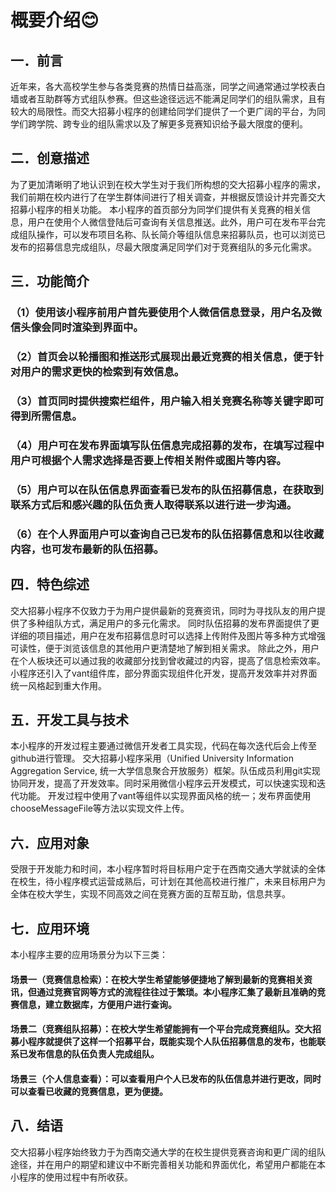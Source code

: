 # 概要介绍😊

## 一．前言

近年来，各大高校学生参与各类竞赛的热情日益高涨，同学之间通常通过学校表白墙或者互助群等方式组队参赛。但这些途径远远不能满足同学们的组队需求，且有较大的局限性。而交大招募小程序的创建给同学们提供了一个更广阔的平台，为同学们跨学院、跨专业的组队需求以及了解更多竞赛知识给予最大限度的便利。

## 二．创意描述

为了更加清晰明了地认识到在校大学生对于我们所构想的交大招募小程序的需求，我们前期在校内进行了在学生群体间进行了相关调查，并根据反馈设计并完善交大招募小程序的相关功能。
本小程序的首页部分为同学们提供有关竞赛的相关信息，用户在使用个人微信登陆后可查询有关信息推送。此外，用户可在发布平台完成组队操作，可以发布项目名称、队长简介等组队信息来招募队员，也可以浏览已发布的招募信息完成组队，尽最大限度满足同学们对于竞赛组队的多元化需求。

## 三．功能简介

### （1）使用该小程序前用户首先要使用个人微信信息登录，用户名及微信头像会同时渲染到界面中。

### （2）首页会以轮播图和推送形式展现出最近竞赛的相关信息，便于针对用户的需求更快的检索到有效信息。

### （3）首页同时提供搜索栏组件，用户输入相关竞赛名称等关键字即可得到所需信息。

### （4）用户可在发布界面填写队伍信息完成招募的发布，在填写过程中用户可根据个人需求选择是否要上传相关附件或图片等内容。

### （5）用户可以在队伍信息界面查看已发布的队伍招募信息，在获取到联系方式后和感兴趣的队伍负责人取得联系以进行进一步沟通。

### （6）在个人界面用户可以查询自己已发布的队伍招募信息和以往收藏内容，也可发布最新的队伍招募。

## 四．特色综述

交大招募小程序不仅致力于为用户提供最新的竞赛资讯，同时为寻找队友的用户提供了多种组队方式，满足用户的多元化需求。
同时队伍招募的发布界面提供了更详细的项目描述，用户在发布招募信息时可以选择上传附件及图片等多种方式增强可读性，便于浏览该信息的其他用户更清楚地了解到相关需求。
除此之外，用户在个人板块还可以通过我的收藏部分找到曾收藏过的内容，提高了信息检索效率。
小程序还引入了vant组件库，部分界面实现组件化开发，提高开发效率并对界面统一风格起到重大作用。

## 五．开发工具与技术

本小程序的开发过程主要通过微信开发者工具实现，代码在每次迭代后会上传至github进行管理。
交大招募小程序采用（Unified University Information Aggregation Service, 统一大学信息聚合开放服务）框架。队伍成员利用git实现协同开发，提高了开发效率。同时采用微信小程序云开发模式，可以快速实现和迭代功能。
开发过程中使用了vant等组件以实现界面风格的统一；发布界面使用chooseMessageFile等方法以实现文件上传。

## 六．应用对象

受限于开发能力和时间，本小程序暂时将目标用户定于在西南交通大学就读的全体在校生，待小程序模式运营成熟后，可计划在其他高校进行推广，未来目标用户为全体在校大学生，实现不同高效之间在竞赛方面的互帮互助，信息共享。

## 七．应用环境

本小程序主要的应用场景分为以下三类：

#### 场景一（竞赛信息检索）：在校大学生希望能够便捷地了解到最新的竞赛相关资讯，但通过竞赛官网等方式的流程往往过于繁琐。本小程序汇集了最新且准确的竞赛信息，建立数据库，方便用户进行查询。

#### 场景二（竞赛组队招募）：在校大学生希望能拥有一个平台完成竞赛组队。交大招募小程序就提供了这样一个招募平台，既能实现个人队伍招募信息的发布，也能联系已发布信息的队伍负责人完成组队。

#### 场景三（个人信息查看）：可以查看用户个人已发布的队伍信息并进行更改，同时可以查看已收藏的竞赛信息，更为便捷。



## 八．结语

交大招募小程序始终致力于为西南交通大学的在校生提供竞赛咨询和更广阔的组队途径，并在用户的期望和建议中不断完善相关功能和界面优化，希望用户都能在本小程序的使用过程中有所收获。
